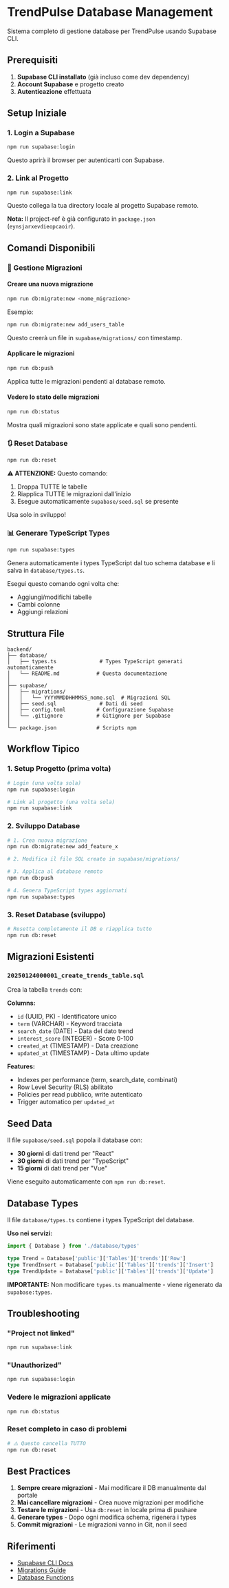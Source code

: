 # TrendPulse Database Management

Sistema completo di gestione database per TrendPulse usando Supabase CLI.

## Prerequisiti

1. **Supabase CLI installato** (già incluso come dev dependency)
2. **Account Supabase** e progetto creato
3. **Autenticazione** effettuata

## Setup Iniziale

### 1. Login a Supabase

```bash
npm run supabase:login
```

Questo aprirà il browser per autenticarti con Supabase.

### 2. Link al Progetto

```bash
npm run supabase:link
```

Questo collega la tua directory locale al progetto Supabase remoto.

**Nota:** Il project-ref è già configurato in `package.json` (`eynsjarxevdieopcaoir`).

## Comandi Disponibili

### 🔄 Gestione Migrazioni

#### Creare una nuova migrazione

```bash
npm run db:migrate:new <nome_migrazione>
```

Esempio:
```bash
npm run db:migrate:new add_users_table
```

Questo creerà un file in `supabase/migrations/` con timestamp.

#### Applicare le migrazioni

```bash
npm run db:push
```

Applica tutte le migrazioni pendenti al database remoto.

#### Vedere lo stato delle migrazioni

```bash
npm run db:status
```

Mostra quali migrazioni sono state applicate e quali sono pendenti.

### 🔃 Reset Database

```bash
npm run db:reset
```

**⚠️ ATTENZIONE:** Questo comando:
1. Droppa TUTTE le tabelle
2. Riapplica TUTTE le migrazioni dall'inizio
3. Esegue automaticamente `supabase/seed.sql` se presente

Usa solo in sviluppo!

### 📊 Generare TypeScript Types

```bash
npm run supabase:types
```

Genera automaticamente i types TypeScript dal tuo schema database e li salva in `database/types.ts`.

Esegui questo comando ogni volta che:
- Aggiungi/modifichi tabelle
- Cambi colonne
- Aggiungi relazioni

## Struttura File

```
backend/
├── database/
│   ├── types.ts              # Types TypeScript generati automaticamente
│   └── README.md            # Questa documentazione
│
├── supabase/
│   ├── migrations/
│   │   └── YYYYMMDDHHMMSS_nome.sql  # Migrazioni SQL
│   ├── seed.sql              # Dati di seed
│   ├── config.toml          # Configurazione Supabase
│   └── .gitignore           # Gitignore per Supabase
│
└── package.json             # Scripts npm
```

## Workflow Tipico

### 1. Setup Progetto (prima volta)

```bash
# Login (una volta sola)
npm run supabase:login

# Link al progetto (una volta sola)
npm run supabase:link
```

### 2. Sviluppo Database

```bash
# 1. Crea nuova migrazione
npm run db:migrate:new add_feature_x

# 2. Modifica il file SQL creato in supabase/migrations/

# 3. Applica al database remoto
npm run db:push

# 4. Genera TypeScript types aggiornati
npm run supabase:types
```

### 3. Reset Database (sviluppo)

```bash
# Resetta completamente il DB e riapplica tutto
npm run db:reset
```

## Migrazioni Esistenti

### `20250124000001_create_trends_table.sql`

Crea la tabella `trends` con:

**Columns:**
- `id` (UUID, PK) - Identificatore unico
- `term` (VARCHAR) - Keyword tracciata
- `search_date` (DATE) - Data del dato trend
- `interest_score` (INTEGER) - Score 0-100
- `created_at` (TIMESTAMP) - Data creazione
- `updated_at` (TIMESTAMP) - Data ultimo update

**Features:**
- Indexes per performance (term, search_date, combinati)
- Row Level Security (RLS) abilitato
- Policies per read pubblico, write autenticato
- Trigger automatico per `updated_at`

## Seed Data

Il file `supabase/seed.sql` popola il database con:

- **30 giorni** di dati trend per "React"
- **30 giorni** di dati trend per "TypeScript"
- **15 giorni** di dati trend per "Vue"

Viene eseguito automaticamente con `npm run db:reset`.

## Database Types

Il file `database/types.ts` contiene i types TypeScript del database.

**Uso nei servizi:**

```typescript
import { Database } from './database/types'

type Trend = Database['public']['Tables']['trends']['Row']
type TrendInsert = Database['public']['Tables']['trends']['Insert']
type TrendUpdate = Database['public']['Tables']['trends']['Update']
```

**IMPORTANTE:** Non modificare `types.ts` manualmente - viene rigenerato da `supabase:types`.

## Troubleshooting

### "Project not linked"

```bash
npm run supabase:link
```

### "Unauthorized"

```bash
npm run supabase:login
```

### Vedere le migrazioni applicate

```bash
npm run db:status
```

### Reset completo in caso di problemi

```bash
# ⚠️ Questo cancella TUTTO
npm run db:reset
```

## Best Practices

1. **Sempre creare migrazioni** - Mai modificare il DB manualmente dal portale
2. **Mai cancellare migrazioni** - Crea nuove migrazioni per modifiche
3. **Testare le migrazioni** - Usa `db:reset` in locale prima di pushare
4. **Generare types** - Dopo ogni modifica schema, rigenera i types
5. **Commit migrazioni** - Le migrazioni vanno in Git, non il seed

## Riferimenti

- [Supabase CLI Docs](https://supabase.com/docs/guides/cli)
- [Migrations Guide](https://supabase.com/docs/guides/cli/local-development)
- [Database Functions](https://supabase.com/docs/guides/database/functions)
